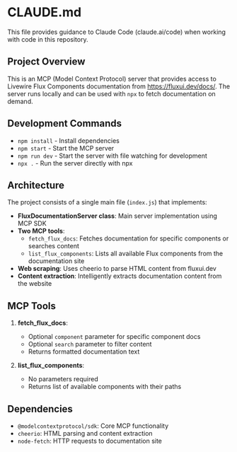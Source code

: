# CLAUDE.md

This file provides guidance to Claude Code (claude.ai/code) when working with code in this repository.

## Project Overview

This is an MCP (Model Context Protocol) server that provides access to Livewire Flux Components documentation from https://fluxui.dev/docs/. The server runs locally and can be used with `npx` to fetch documentation on demand.

## Development Commands

- `npm install` - Install dependencies
- `npm start` - Start the MCP server
- `npm run dev` - Start the server with file watching for development
- `npx .` - Run the server directly with npx

## Architecture

The project consists of a single main file (`index.js`) that implements:

- **FluxDocumentationServer class**: Main server implementation using MCP SDK
- **Two MCP tools**:
  - `fetch_flux_docs`: Fetches documentation for specific components or searches content
  - `list_flux_components`: Lists all available Flux components from the documentation site
- **Web scraping**: Uses cheerio to parse HTML content from fluxui.dev
- **Content extraction**: Intelligently extracts documentation content from the website

## MCP Tools

1. **fetch_flux_docs**: 
   - Optional `component` parameter for specific component docs
   - Optional `search` parameter to filter content
   - Returns formatted documentation text

2. **list_flux_components**:
   - No parameters required
   - Returns list of available components with their paths

## Dependencies

- `@modelcontextprotocol/sdk`: Core MCP functionality
- `cheerio`: HTML parsing and content extraction
- `node-fetch`: HTTP requests to documentation site